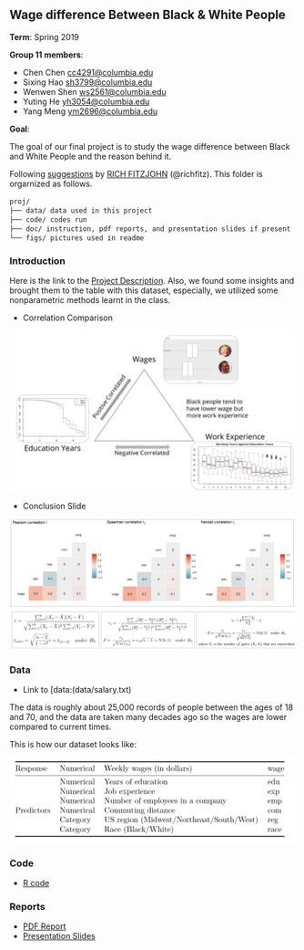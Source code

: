 ## Wage difference Between Black & White People

**Term**: Spring 2019

**Group 11 members**:

* Chen Chen cc4291@columbia.edu
* Sixing Hao sh3799@columbia.edu
* Wenwen Shen ws2561@columbia.edu
* Yuting He yh3054@columbia.edu
* Yang Meng ym2696@columbia.edu
	
**Goal**: 

The goal of our final project is to study the wage difference between Black and White People and the reason behind it.

Following [suggestions](http://nicercode.github.io/blog/2013-04-05-projects/) by [RICH FITZJOHN](http://nicercode.github.io/about/#Team) (@richfitz). This folder is orgarnized as follows.

```
proj/
├── data/ data used in this project
├── code/ codes run
├── doc/ instruction, pdf reports, and presentation slides if present
└── figs/ pictures used in readme
```

### Introduction

Here is the link to the [Project Description](doc/project_instruction.pdf). Also, we found some insights and brought them to the table with this dataset, especially, we utilized some nonparametric methods learnt in the class.

* Correlation Comparison
<p align="center">
<img src="figs/conclusion.jpg" alt="" width="500"/>
</p>

* Conclusion Slide
<p align="center">
<img src="figs/corr.jpg" alt="" width="500"/>
</p>

### Data

* Link to [data:\(data/salary.txt)

The data is roughly about 25,000 records of people between the ages of 18 and 70, and the data are taken many decades ago so the wages are lower compared to current times.

This is how our dataset looks like:

<p align="center">
  <img width="500" src="figs/data_str.png">
</p>

### Code
* [R code](code/Group11.Rmd)

### Reports

* [PDF Report](doc/Group11.pdf)
* [Presentation Slides](doc/slides.pdf)



